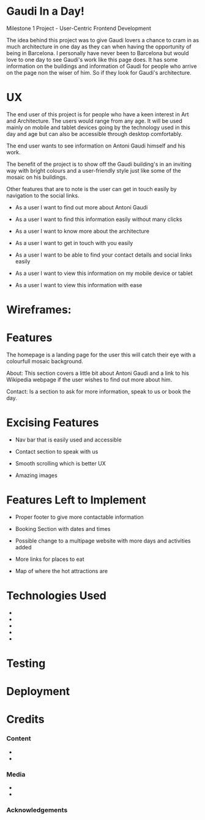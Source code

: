 # Gaudi In a Day! 

 

Milestone 1 Project - User-Centric Frontend Development 

The idea behind this project was to give Gaudi lovers a chance to cram in as much architecture in one day as they can when having the opportunity of being in Barcelona. I personally have never been to Barcelona but would love to one day to see Gaudi's work like this page does. It has some information on the buildings and information of Gaudi for people who arrive on the page non the wiser of him. So if they look for Gaudi's architecture. 

 
 

 

# UX 
 

The end user of this project is for people who have a keen interest in Art and Architecture. The users would range from any age. It will be used mainly on mobile and tablet devices going by the technology used in this day and age but can also be accessible through desktop comfortably. 
 

The end user wants to see information on Antoni Gaudi himself and his work. 
 

The benefit of the project is to show off the Gaudi building's in an inviting way with bright colours and a user-friendly style just like some of the mosaic on his buildings.  
 

Other features that are to note is the user can get in touch easily by navigation to the social links. 

* As a user I want to find out more about Antoni Gaudi 

* As a user I want to find this information easily without many clicks 

*  As a user I want to know more about the architecture 

* As a user I want to get in touch with you easily  

* As a user I want to be able to find your contact details and social links easily 

* As a user I want to view this information on my mobile device or tablet 

* As a user I want to view this information with ease 

 
# Wireframes: 

 

# Features 

The homepage is a landing page for the user this will catch their eye with a colourfull mosaic background. 

About: This section covers a little bit about Antoni Gaudi and a link to his Wikipedia webpage if the user wishes to find out more about him. 

Contact: Is a section to ask for more information, speak to us or book the day. 

# Excising Features 

* Nav bar that is easily used and accessible 

* Contact section to speak with us 

* Smooth scrolling which is better UX 

* Amazing images 

# Features Left to Implement 

* Proper footer to give more contactable information 

* Booking Section with dates and times 

* Possible change to a multipage website with more days and activities added 

* More links for places to eat 

* Map of where the hot attractions are 

# Technologies Used

*
*
*
*
*

# Testing

# Deployment

# Credits

### Content
*
*
### Media 
*
*
### Acknowledgements
